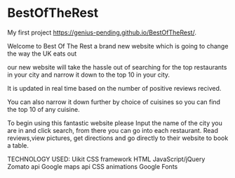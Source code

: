 # BestOfTheRest
My first project https://genius-pending.github.io/BestOfTheRest/.

Welcome to Best Of The Rest a brand new website which is going to change the way the UK eats out 

our new website will take the hassle out of searching for the top restaurants in your city  and narrow it down
to the top 10 in your city.

It is updated in real time based on the number of positive reviews recived.

You can also narrow it down further by choice of cuisines so you can find the top 10 of any cuisine. 

To begin using this fantastic website please Input the name of the city you are in and click search, 
from there you can go into each restaurant. Read reviews,view pictures, get directions and go directly 
to their website to book a table.


TECHNOLOGY USED:
Uikit CSS framework
HTML
JavaScript/jQuery
Zomato api
Google maps api
CSS animations
Google Fonts


